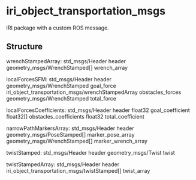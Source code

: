 # iri_object_transportation_msgs

IRI package with a custom ROS message.

## Structure

wrenchStampedArray:
    std_msgs/Header header
    geometry_msgs/WrenchStamped[] wrench_array

localForcesSFM:
    std_msgs/Header header
    geometry_msgs/WrenchStamped goal_force
    iri_object_transportation_msgs/wrenchStampedArray obstacles_forces
    geometry_msgs/WrenchStamped total_force
    
localForcesCoefficients:
    std_msgs/Header header
    float32 goal_coefficient
    float32[] obstacles_coefficients
    float32 total_coefficient

narrowPathMarkersArray:
    std_msgs/Header header
    geometry_msgs/PoseStamped[] marker_pose_array
    geometry_msgs/WrenchStamped[] marker_wrench_array
    
twistStamped:
    std_msgs/Header header
    geometry_msgs/Twist twist

twistStampedArray:
    std_msgs/Header header
    iri_object_transportation_msgs/twistStamped[] twist_array
